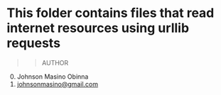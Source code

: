 # This folder contains files that read internet resources using urllib requests

>>AUTHOR
0. Johnson Masino Obinna
1. johnsonmasino@gmail.com
